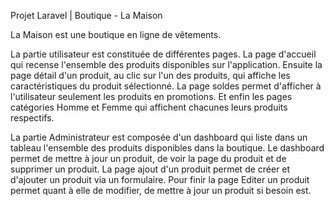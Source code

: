 Projet Laravel | Boutique - La Maison

La Maison est une boutique en ligne de vêtements. 

La partie utilisateur est constituée de différentes pages. 
La page d'accueil qui recense l'ensemble des produits disponibles sur l'application. Ensuite la page détail d'un produit, au clic sur l'un des produits, qui affiche les caractéristiques du produit sélectionné. La page soldes permet d'afficher à l'utilisateur seulement les produits en promotions. Et enfin les pages catégories Homme et Femme qui affichent chacunes leurs produits respectifs.

La partie Administrateur est composée d'un dashboard qui liste dans un tableau l'ensemble des produits disponibles dans la boutique. Le dashboard permet de mettre à jour un produit, de voir la page du produit et de supprimer un produit. 
La page ajout d'un produit permet de créer et d'ajouter un produit via un formulaire. 
Pour finir la page Editer un produit permet quant à elle de modifier, de mettre à jour un produit si besoin est.  
